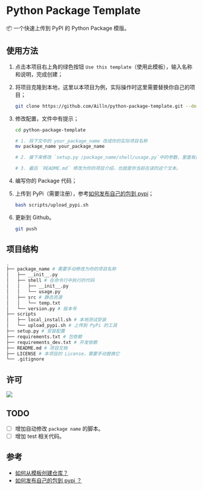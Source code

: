 # Python Package Template

📦 一个快速上传到 PyPI 的 Python Package 模版。

## 使用方法

1. 点击本项目右上角的绿色按钮 `Use this template`（使用此模板），输入名称和说明，完成创建；

2. 将项目克隆到本地，这里以本项目为例，实际操作时这里需要替换你自己的项目；

    ```bash
    git clone https://github.com/Ailln/python-package-template.git --depth 1
    ```

3. 修改配置，文件中有提示；

    ```bash
    cd python-package-template

    # 1. 将下文中的 your_package_name 改成你的实际项目名称
    mv package_name your_package_name

    # 2. 接下来修改 `setup.py /package_name/shell/usage.py`中的参数，里面有提示。

    # 3. 最后 `README.md` 修改为你的项目介绍，也就是你当前在读的这个文本。
    ```

4. 编写你的 Package 代码；

5. 上传到 PyPi（需要注册），参考[如何发布自己的包到 pypi](https://www.v2ai.cn/2018/07/30/python/1-pypi/)；

    ```bash
    bash scripts/upload_pypi.sh
    ```

6. 更新到 Github。

    ```bash
    git push
    ```

## 项目结构

```bash
.
├── package_name # 需要手动修改为你的项目名称
│   ├── __init__.py
│   ├── shell # 在命令行中执行的代码
│   │   ├── __init__.py
│   │   └── usage.py
│   ├── src # 静态资源
│   │   └── temp.txt
│   └── version.py # 版本号
├── scripts
│   ├── local_install.sh # 本地测试安装
│   └── upload_pypi.sh # 上传到 PyPi 的工具
├── setup.py # 安装配置
├── requirements.txt # 包依赖
├── requirements_dev.txt # 开发依赖
├── README.md # 项目文档
├── LICENSE # 本项目的 License，需要手动替换它
└── .gitignore
```

## 许可

[![](https://award.dovolopor.com?lt=License&rt=MIT&rbc=green)](./LICENSE)

## TODO

- [ ] 增加自动修改 `package name` 的脚本。
- [ ] 增加 test 相关代码。

## 参考

- [如何从模板创建仓库？](https://help.github.com/cn/articles/creating-a-repository-from-a-template)
- [如何发布自己的包到 pypi ？](https://www.v2ai.cn/2018/07/30/python/1-pypi/)

